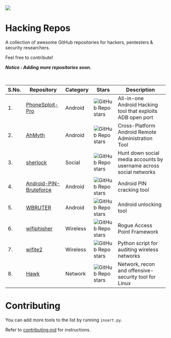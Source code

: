<img src=https://github.com/AlphaCorpIN/Hacking-Repos/assets/112647789/1c258279-5cca-4905-99c9-f489b32664c6 />

# Hacking Repos
A collection of awesome GitHub repositories for hackers, pentesters &amp; security researchers.

Feel free to contribute!

*__Notice : Adding more repositories soon.__*

<br />

S.No.| Repository| Category |  Stars | Description 
--| -----------|----|----| ----------- 
1.| [PhoneSploit-Pro](https://github.com/AzeemIdrisi/PhoneSploit-Pro) | Android |  ![GitHub Repo stars](https://img.shields.io/github/stars/AzeemIdrisi/PhoneSploit-Pro?style=social)| All-in-one Android Hacking tool that exploits ADB open port
2.| [AhMyth](https://github.com/Morsmalleo/AhMyth) | Android |  ![GitHub Repo stars](https://img.shields.io/github/stars/Morsmalleo/AhMyth?style=social)| Cross-Platform Android Remote Administration Tool
3.| [sherlock](https://github.com/sherlock-project/sherlock) | Social |  ![GitHub Repo stars](https://img.shields.io/github/stars/sherlock-project/sherlock?style=social)| Hunt down social media accounts by username across social networks
4.| [Android-PIN-Bruteforce](https://github.com/urbanadventurer/Android-PIN-Bruteforce) | Android |  ![GitHub Repo stars](https://img.shields.io/github/stars/urbanadventurer/Android-PIN-Bruteforce?style=social)| Android PIN cracking tool
5.| [WBRUTER](https://github.com/wuseman/WBRUTER) | Android |  ![GitHub Repo stars](https://img.shields.io/github/stars/wuseman/WBRUTER?style=social)| Android unlocking tool
6.| [wifiphisher](https://github.com/wifiphisher/wifiphisher) | Wireless |  ![GitHub Repo stars](https://img.shields.io/github/stars/wifiphisher/wifiphisher?style=social)| Rogue Access Point Framework
7.| [wifite2](https://github.com/derv82/wifite2) | Wireless |  ![GitHub Repo stars](https://img.shields.io/github/stars/derv82/wifite2?style=social)| Python script for auditing wireless networks
8.| [Hawk](https://github.com/medpaf/hawk) | Network |  ![GitHub Repo stars](https://img.shields.io/github/stars/medpaf/hawk?style=social)| Network, recon and offensive-security tool for Linux

# Contributing
You can add more tools to the list by running `insert.py`.

Refer to [contributing.md](https://github.com/AlphaCorpIN/Hacking-Repos/blob/main/CONTRIBUTING.md) for instructions.
